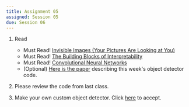 ```yaml
---
title: Assignment 05
assigned: Session 05
due: Session 06
---
```


1.  Read
    - Must Read! [Invisible Images (Your Pictures Are Looking at You)
](https://thenewinquiry.com/invisible-images-your-pictures-are-looking-at-you/)
    - Must Read! [The Building Blocks of Interpretability](https://distill.pub/2018/building-blocks/)
    - Must Read! [Convolutional Neural Networks](https://ml4a.github.io/ml4a/convnets/)
    - (Optional) [Here is the paper](http://arxiv.org/abs/1502.00046) describing this week's object detector code.

3.  Please review the code from last class.

4.  Make your own custom object detector. Click [here](https://classroom.github.com/a/y0dd0Za5) to accept.
